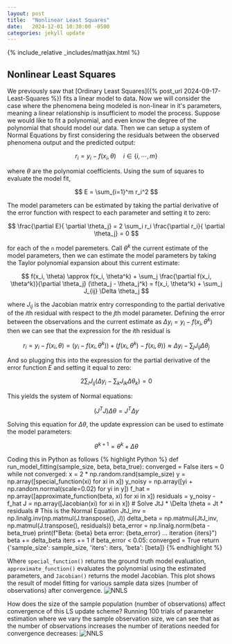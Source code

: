 ```yaml
---
layout: post
title:  "Nonlinear Least Squares"
date:   2024-12-01 10:30:00 -0500
categories: jekyll update
---
```

{% include_relative _includes/mathjax.html %}

## Nonlinear Least Squares

We previously saw that [Ordinary Least Squares]({% post_url 2024-09-17-Least-Squares %}) fits a linear model to data. Now we will consider the case where the phenomena being modeled is non-linear in it's parameters, meaning a linear relationship is insufficient to model the process. Suppose we would like to fit a polynomial, and even know the degree of the polynomial that should model our data. Then we can setup a system of Normal Equations by first considering the residuals between the observed phenomena output and the predicted output:

$$ 
r_i = y_i - f(x_i, \theta) \quad i \in \{i, \cdots, m \} 
$$

where $\theta$ are the polynomial coefficients. Using the sum of squares to evaluate the model fit,

$$
E = \sum_{i=1}^m r_i^2
$$

The model parameters can be estimated by taking the partial derivative of the error function with respect to each parameter and setting it to zero:

$$
\frac{\partial E}{ \partial \theta_j} = 2 \sum_i r_i \frac{\partial r_i}{ \partial \theta_j}
= 0
$$

for each of the `n` model paremeters. Call $\theta^k$ the current estimate of the model parameters, then we can estimate the model parameters by taking the Taylor polynomial expansion about this current estimate:

$$
f(x_i, \theta) \approx f(x_i, \theta^k) + \sum_j \frac{\partial f(x_i, \theta^k)}{\partial \theta_j} (\theta_j - \theta_j^k) 
= f(x_i, \theta^k) + \sum_j J_{ij} \Delta \theta_j
$$

where $J_{ij}$ is the Jacobian matrix entry corresponding to the partial derivative of the $i$th residual with respect to the $j$th model parameter. Defining the error between the observations and the current estimate as $\Delta y_i = y_i - f(x_i,\theta^k)$ then we can see that the expression for the $i$th residual is 

$$
r_i = y_i - f(x_i, \theta) = (y_i - f(x_i, \theta^k)) + (f(x_i, \theta^k) - f(x_i, \theta))
\approx \Delta y_i - \sum_j J_{ij} \Delta \theta_j
$$

And so plugging this into the expression for the partial derivative of the error function $E$ and setting it equal to zero:

$$
2 \sum_i J_{ij} (\Delta y_i - \sum_k J_{ik} \Delta \theta_k) = 0
$$

This yields the system of Normal equations:

$$
(J^T J) \Delta \theta = J^T \Delta y
$$

Solving this equation for $\Delta \theta$, the update expression can be used to estimate the model parameters:

$$ 
\theta^{k+1} = \theta^k + \Delta \theta 
$$

Coding this in Python as follows
{% highlight Python %}
def run_model_fitting(sample_size, beta, beta_true):
    converged = False
    iters = 0
    while not converged:
        x = 2 * np.random.rand(sample_size)
        y = np.array([special_function(xi) for xi in x])
        y_noisy = np.array([yi + np.random.normal(scale=0.02) for yi in y])
        f_hat = np.array([approximate_function(beta, xi) for xi in x])
        residuals = y_noisy - f_hat
        J = np.array([Jacobian(xi) for xi in x])
        # Solve JtJ * \Delta \theta = Jt * residuals
        # This is the Normal Equation
        JtJ_inv = np.linalg.inv(np.matmul(J.transpose(), J)) 
        delta_beta = np.matmul(JtJ_inv, np.matmul(J.transpose(), residuals))
        beta_error = np.linalg.norm(beta - beta_true)
        print(f"Beta: {beta} beta error: {beta_error} ... iteration {iters}")
        beta += delta_beta
        iters += 1
        if beta_error < 0.05:
            converged = True
    return {'sample_size': sample_size, 'iters': iters, 'beta': [beta]}
{% endhighlight %}

Where `special_function()` returns the ground truth model evaluation, `approximate_function()` evaluates the polynomial using the estimated parameters, and `Jacobian()` returns the model Jacobian. This plot shows the result of model fitting for various sample data sizes (number of observations) after convergence.
![NNLS](/images/Polynomial_fitting.png)

How does the size of the sample population (number of observations) affect convergence of this LS update scheme? Running 100 trials of parameter estimation where we vary the sample observation size, we can see that as the number of observations increases the number of iterations needed for convergence decreases:
![NNLS](/images/Average_iterations_vs_sample_size.png)